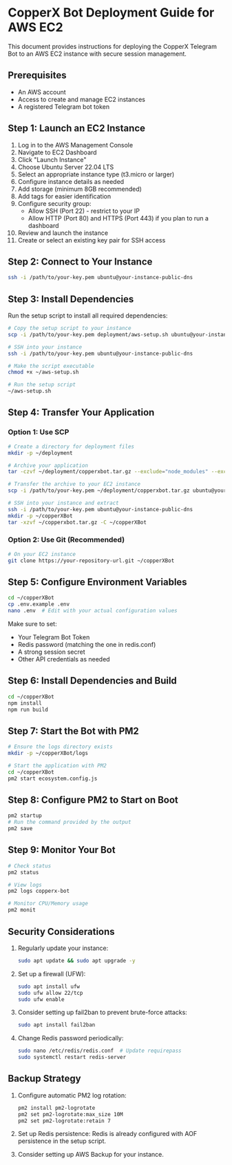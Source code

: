 # CopperX Bot Deployment Guide for AWS EC2

This document provides instructions for deploying the CopperX Telegram Bot to an AWS EC2 instance with secure session management.

## Prerequisites

- An AWS account
- Access to create and manage EC2 instances
- A registered Telegram bot token

## Step 1: Launch an EC2 Instance

1. Log in to the AWS Management Console
2. Navigate to EC2 Dashboard
3. Click "Launch Instance"
4. Choose Ubuntu Server 22.04 LTS
5. Select an appropriate instance type (t3.micro or larger)
6. Configure instance details as needed
7. Add storage (minimum 8GB recommended)
8. Add tags for easier identification
9. Configure security group:
   - Allow SSH (Port 22) - restrict to your IP
   - Allow HTTP (Port 80) and HTTPS (Port 443) if you plan to run a dashboard
10. Review and launch the instance
11. Create or select an existing key pair for SSH access

## Step 2: Connect to Your Instance

```bash
ssh -i /path/to/your-key.pem ubuntu@your-instance-public-dns
```

## Step 3: Install Dependencies

Run the setup script to install all required dependencies:

```bash
# Copy the setup script to your instance
scp -i /path/to/your-key.pem deployment/aws-setup.sh ubuntu@your-instance-public-dns:~/

# SSH into your instance
ssh -i /path/to/your-key.pem ubuntu@your-instance-public-dns

# Make the script executable
chmod +x ~/aws-setup.sh

# Run the setup script
~/aws-setup.sh
```

## Step 4: Transfer Your Application

### Option 1: Use SCP

```bash
# Create a directory for deployment files
mkdir -p ~/deployment

# Archive your application
tar -czvf ~/deployment/copperxbot.tar.gz --exclude="node_modules" --exclude=".git" ./

# Transfer the archive to your EC2 instance
scp -i /path/to/your-key.pem ~/deployment/copperxbot.tar.gz ubuntu@your-instance-public-dns:~/

# SSH into your instance and extract
ssh -i /path/to/your-key.pem ubuntu@your-instance-public-dns
mkdir -p ~/copperXBot
tar -xzvf ~/copperxbot.tar.gz -C ~/copperXBot
```

### Option 2: Use Git (Recommended)

```bash
# On your EC2 instance
git clone https://your-repository-url.git ~/copperXBot
```

## Step 5: Configure Environment Variables

```bash
cd ~/copperXBot
cp .env.example .env
nano .env  # Edit with your actual configuration values
```

Make sure to set:
- Your Telegram Bot Token
- Redis password (matching the one in redis.conf)
- A strong session secret
- Other API credentials as needed

## Step 6: Install Dependencies and Build

```bash
cd ~/copperXBot
npm install
npm run build
```

## Step 7: Start the Bot with PM2

```bash
# Ensure the logs directory exists
mkdir -p ~/copperXBot/logs

# Start the application with PM2
cd ~/copperXBot
pm2 start ecosystem.config.js
```

## Step 8: Configure PM2 to Start on Boot

```bash
pm2 startup
# Run the command provided by the output
pm2 save
```

## Step 9: Monitor Your Bot

```bash
# Check status
pm2 status

# View logs
pm2 logs copperx-bot

# Monitor CPU/Memory usage
pm2 monit
```

## Security Considerations

1. Regularly update your instance:
   ```bash
   sudo apt update && sudo apt upgrade -y
   ```

2. Set up a firewall (UFW):
   ```bash
   sudo apt install ufw
   sudo ufw allow 22/tcp
   sudo ufw enable
   ```

3. Consider setting up fail2ban to prevent brute-force attacks:
   ```bash
   sudo apt install fail2ban
   ```

4. Change Redis password periodically:
   ```bash
   sudo nano /etc/redis/redis.conf  # Update requirepass
   sudo systemctl restart redis-server
   ```

## Backup Strategy

1. Configure automatic PM2 log rotation:
   ```bash
   pm2 install pm2-logrotate
   pm2 set pm2-logrotate:max_size 10M
   pm2 set pm2-logrotate:retain 7
   ```

2. Set up Redis persistence:
   Redis is already configured with AOF persistence in the setup script.

3. Consider setting up AWS Backup for your instance. 